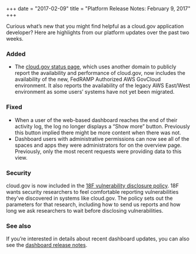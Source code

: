 +++
date = "2017-02-09"
title = "Platform Release Notes: February 9, 2017"
+++

Curious what’s new that you might find helpful as a cloud.gov application developer? Here are highlights from our platform updates over the past two weeks.
<!--more-->

### Added
- The [cloud.gov status page](https://cloudgov.statuspage.io/), which uses another domain to publicly report the availability and performance of cloud.gov, now includes the availability of the new, FedRAMP Authorized AWS GovCloud environment. It also reports the availability of the legacy AWS East/West environment as some users’ systems have not yet been migrated.

### Fixed
- When a user of the web-based dashboard reaches the end of their activity log, the log no longer displays a “Show more” button. Previously this button implied there might be more content when there was not.
- Dashboard users with administrative permissions can now see all of the spaces and apps they were administrators for on the overview page. Previously, only the most recent requests were providing data to this view.

### Security

cloud.gov is now included in the [18F vulnerability disclosure policy](https://18f.gsa.gov/vulnerability-disclosure-policy/). 18F wants security researchers to feel comfortable reporting vulnerabilities they’ve discovered in systems like cloud.gov. The policy sets out the parameters for that research, including how to send us reports and how long we ask researchers to wait before disclosing vulnerabilities.

### See also

If you’re interested in details about recent dashboard updates, you can also see the [dashboard release notes](https://github.com/18F/cg-dashboard/releases).

